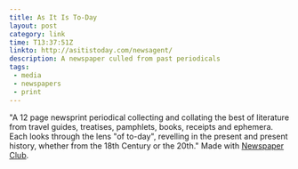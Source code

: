 ```yaml
---
title: As It Is To-Day
layout: post
category: link
time: T13:37:51Z
linkto: http://asitistoday.com/newsagent/
description: A newspaper culled from past periodicals 
tags:
 - media
 - newspapers
 - print
---
```

"A 12 page newsprint periodical collecting and collating the best of literature from travel guides, treatises, pamphlets, books, receipts and ephemera. Each looks through the lens "of to-day", revelling in the present and present history, whether from the 18th Century or the 20th." Made with [Newspaper Club](http://www.newspaperclub.co.uk/). 
